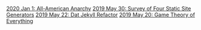 [2020 Jan 1: All-American Anarchy](2020-1-1-all-american-anarchy.md)
[2019 May 30: Survey of Four Static Site Generators](2019-05-30-four-static-site-generators.md)
[2019 May 22: Dat Jekyll Refactor](2019-05-22-dat-jekyll-refactor.md)
[2019 May 20: Game Theory of Everything](2019-05-20-game-theory-of-everything.md)